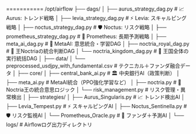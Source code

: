 ===========
/opt/airflow
├── dags/
│   ├── aurus_strategy_dag.py         # 📈 Aurus: トレンド戦略
│   ├── levia_strategy_dag.py         # ⚡ Levia: スキャルピング戦略
│   ├── noctus_strategy_dag.py        # 🛡️ Noctus: リスク戦略
│   ├── prometheus_strategy_dag.py    # 🔮 Prometheus: 長期予測戦略
│   ├── meta_ai_dag.py                # 🤖 MetaAI: 意思統合・学習DAG
│   ├── noctria_royal_dag.py          # 👑 王Noctriaの統合判断DAG
│   └── noctria_kingdom_dag.py        # 🏰 王国全体の実行統括DAG
│
├── data/
│   └── preprocessed_usdjpy_with_fundamental.csv  # テクニカル＋ファンダ融合データ
│
├── core/
│   ├── central_bank_ai.py           # 🏛️ 中央銀行AI（政策判断）
│   ├── meta_ai.py                   # MetaAI統合（PPO強化学習など）
│   ├── noctria.py                   # 👑 Noctria王の統合意思ロジック
│   └── risk_management.py           # リスク管理・異常検出
│
├── strategies/
│   ├── Aurus_Singularis.py          # 📈 トレンド検出AI
│   ├── Levia_Tempest.py             # ⚡ スキャルピングAI
│   ├── Noctus_Sentinella.py         # 🛡️ リスク監視AI
│   └── Prometheus_Oracle.py         # 🔮 ファンダ＋予測AI
│
└── logs/                            # Airflowログ出力ディレクトリ
